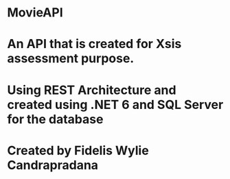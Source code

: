 # MovieAPI
# An API that is created for Xsis assessment purpose.
# Using REST Architecture and created using .NET 6 and SQL Server for the database
# Created by Fidelis Wylie Candrapradana
